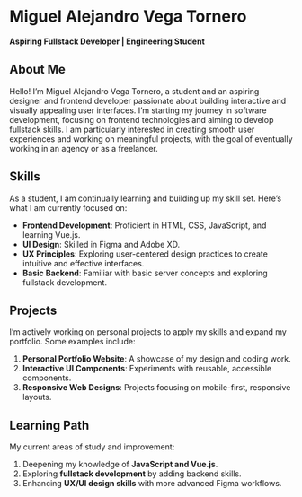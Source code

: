 # Miguel Alejandro Vega Tornero

**Aspiring Fullstack Developer | Engineering Student**

## About Me

Hello! I’m Miguel Alejandro Vega Tornero, a student and an aspiring designer and frontend developer passionate about building interactive and visually appealing user interfaces. I’m starting my journey in software development, focusing on frontend technologies and aiming to develop fullstack skills. I am particularly interested in creating smooth user experiences and working on meaningful projects, with the goal of eventually working in an agency or as a freelancer.

## Skills

As a student, I am continually learning and building up my skill set. Here’s what I am currently focused on:

- **Frontend Development**: Proficient in HTML, CSS, JavaScript, and learning Vue.js.
- **UI Design**: Skilled in Figma and Adobe XD.
- **UX Principles**: Exploring user-centered design practices to create intuitive and effective interfaces.
- **Basic Backend**: Familiar with basic server concepts and exploring fullstack development.

## Projects

I’m actively working on personal projects to apply my skills and expand my portfolio. Some examples include:

1. **Personal Portfolio Website**: A showcase of my design and coding work.
2. **Interactive UI Components**: Experiments with reusable, accessible components.
3. **Responsive Web Designs**: Projects focusing on mobile-first, responsive layouts.

## Learning Path

My current areas of study and improvement:

1. Deepening my knowledge of **JavaScript and Vue.js**.
2. Exploring **fullstack development** by adding backend skills.
3. Enhancing **UX/UI design skills** with more advanced Figma workflows.
